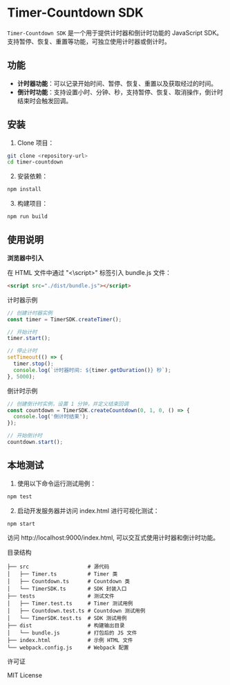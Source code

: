 # Timer-Countdown SDK

`Timer-Countdown SDK` 是一个用于提供计时器和倒计时功能的 JavaScript SDK。支持暂停、恢复、重置等功能，可独立使用计时器或倒计时。

## 功能

- **计时器功能**：可以记录开始时间、暂停、恢复、重置以及获取经过的时间。
- **倒计时功能**：支持设置小时、分钟、秒，支持暂停、恢复、取消操作，倒计时结束时会触发回调。

## 安装

1. Clone 项目：

```bash
git clone <repository-url>
cd timer-countdown
```

2.	安装依赖：
```bash
npm install
```
3.	构建项目：
```bash
npm run build
```

## **使用说明**

**浏览器中引入**

在 HTML 文件中通过 "<\script>" 标签引入 bundle.js 文件：

```html
<script src="./dist/bundle.js"></script>
```
计时器示例
```js
// 创建计时器实例
const timer = TimerSDK.createTimer();

// 开始计时
timer.start();

// 停止计时
setTimeout(() => {
  timer.stop();
  console.log(`计时器时间: ${timer.getDuration()} 秒`);
}, 5000);
```
倒计时示例
```js
// 创建倒计时实例，设置 1 分钟，并定义结束回调
const countdown = TimerSDK.createCountdown(0, 1, 0, () => {
  console.log('倒计时结束');
});

// 开始倒计时
countdown.start();
```
## **本地测试**

1.	使用以下命令运行测试用例：
```bash
npm test
```

2.	启动开发服务器并访问 index.html 进行可视化测试：
```bash
npm start
```

访问 http://localhost:9000/index.html, 可以交互式使用计时器和倒计时功能。

目录结构
```plaintext
├── src                   # 源代码
│   ├── Timer.ts          # Timer 类
│   ├── Countdown.ts      # Countdown 类
│   └── TimerSDK.ts       # SDK 封装入口
├── tests                 # 测试文件
│   ├── Timer.test.ts     # Timer 测试用例
│   ├── Countdown.test.ts # Countdown 测试用例
│   └── TimerSDK.test.ts  # SDK 测试用例
├── dist                  # 构建输出目录
│   └── bundle.js         # 打包后的 JS 文件
├── index.html            # 示例 HTML 文件
└── webpack.config.js     # Webpack 配置
```
许可证

MIT License